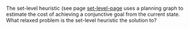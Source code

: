 

The set-level heuristic (see page <a href="#">set-level-page</a> uses a planning graph
to estimate the cost of achieving a conjunctive goal from the current
state. What relaxed problem is the set-level heuristic the solution to?
